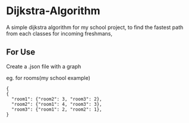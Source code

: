 # Dijkstra-Algorithm
A simple dijkstra algorithm for my school project, to find the fastest path from each classes for incoming freshmans,

## For Use
Create a .json file with a graph

eg. for rooms(my school example)
```
{
{
  "room1": {"room2": 3, "room3": 2},
  "room2": {"room1": 4, "room3": 3},
  "room3": {"room1": 2, "room2": 1},
}
```
